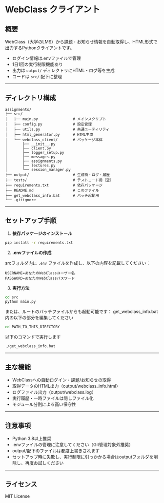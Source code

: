 # WebClass クライアント

## 概要

WebClass（大学のLMS）から課題・お知らせ情報を自動取得し、HTML形式で出力するPythonクライアントです。

- ログイン情報は.envファイルで管理
- 1日1回の実行制限機能あり
- 出力は `output/` ディレクトリにHTML・ログ等を生成
- コードは `src/` 配下に整理

---

## ディレクトリ構成

```
assignments/
├── src/
│   ├── main.py                # メインスクリプト
│   ├── config.py              # 設定管理
│   ├── utils.py               # 共通ユーティリティ
│   ├── html_generator.py      # HTML生成
│   └── webclass_client/       # パッケージ本体
│       ├── __init__.py
│       ├── client.py
│       ├── logger_setup.py
│       ├── messages.py
│       ├── assignments.py
│       ├── lectures.py
│       └── session_manager.py
├── output/                    # 生成物・ログ・履歴
├── tests/                     # テストコード用（空）
├── requirements.txt           # 依存パッケージ
├── README.md                  # このファイル
├── get_webclass_info.bat      # バッチ起動用
└── .gitignore
```

---

## セットアップ手順

1. **依存パッケージのインストール**

```bash
pip install -r requirements.txt
```

2. **.envファイルの作成**

srcフォルダ内に `.env` ファイルを作成し、以下の内容を記載してください：

```
USERNAME=あなたのWebClassユーザー名
PASSWORD=あなたのWebClassパスワード
```

3. **実行方法**

```bash
cd src
python main.py
```

または、ルートのバッチファイルからも起動可能です：
get_webclass_info.bat内の以下の部分を編集してください
```bash
cd PATH_TO_THIS_DIRECTORY
```
以下のコマンドで実行します
```bash
./get_webclass_info.bat
```

---

## 主な機能

- WebClassへの自動ログイン・課題/お知らせの取得
- 取得データのHTML出力（output/webclass_info.html）
- ログファイル出力（output/webclass.log）
- 実行履歴・一時ファイルは隠しファイル化
- モジュール分割による高い保守性

---

## 注意事項

- Python 3.8以上推奨
- .envファイルの管理に注意してください（Git管理対象外推奨）
- output/配下のファイルは都度上書きされます
- セットアップ時に失敗し、実行制限に引っかかる場合はoutputフォルダを削除し、再度お試しください

---

## ライセンス

MIT License
